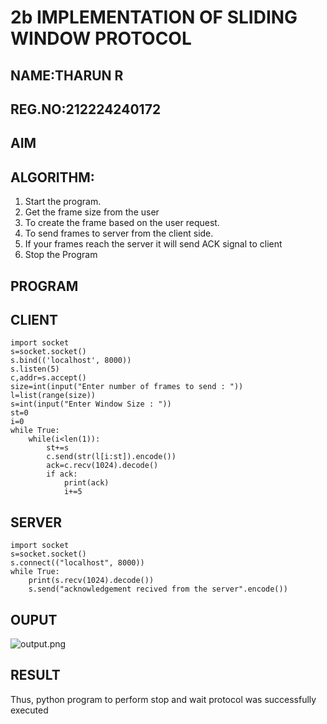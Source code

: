 # 2b IMPLEMENTATION OF SLIDING WINDOW PROTOCOL
## NAME:THARUN R
## REG.NO:212224240172
## AIM
## ALGORITHM:
1. Start the program.
2. Get the frame size from the user
3. To create the frame based on the user request.
4. To send frames to server from the client side.
5. If your frames reach the server it will send ACK signal to client
6. Stop the Program
## PROGRAM
## CLIENT
```
import socket
s=socket.socket()
s.bind(('localhost', 8000))
s.listen(5)
c,addr=s.accept()
size=int(input("Enter number of frames to send : "))
l=list(range(size))
s=int(input("Enter Window Size : "))
st=0
i=0
while True:
    while(i<len(1)):
        st+=s
        c.send(str(l[i:st]).encode())
        ack=c.recv(1024).decode()
        if ack:
            print(ack)
            i+=5
```
## SERVER
```
import socket
s=socket.socket()
s.connect(("localhost", 8000))
while True:
    print(s.recv(1024).decode())
    s.send("acknowledgement recived from the server".encode())
``` 
## OUPUT
![output.png](https://github.com/user-attachments/assets/ae574748-2310-459b-b943-453c4be84e95)

## RESULT
Thus, python program to perform stop and wait protocol was successfully executed
